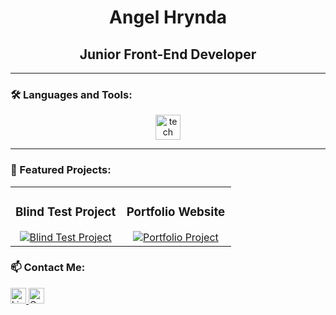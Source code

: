 <h1 align="center">Angel Hrynda</h1>
<h2 align="center">Junior Front-End Developer</h2>

---

### 🛠️ Languages and Tools:

<div align="center">
  <img src="https://skillicons.dev/icons?i=js,ts,react,svelte,tailwind,css,github,git,figma" height="40" alt="tech stack" />
</div>

---

### 🌟 Featured Projects:

<table align="center">
  <tr>
    <td width="50%">
      <h3 align="center">Blind Test Project</h3>
      <div align="center">
        <a href="https://projettechnocite.netlify.app/">
          <img src="https://github-readme-stats.vercel.app/api/pin/?username=AngelHRD&repo=BlindTestProjet&theme=radical" alt="Blind Test Project" />
        </a>
      </div>
    </td>
    <td width="50%">
      <h3 align="center">Portfolio Website</h3>
      <div align="center">
        <a href="https://angelhrynda.dev/">
          <img src="https://github-readme-stats.vercel.app/api/pin/?username=AngelHRD&repo=Portfolio&theme=radical" alt="Portfolio Project" />
        </a>
      </div>
    </td>
  </tr>
</table>

### 📫 Contact Me:

<div align="left">
  <a href="https://www.linkedin.com/in/angel-hrynda/">
    <img src="https://img.shields.io/static/v1?message=LinkedIn&logo=linkedin&label=&color=0077B5&logoColor=white&labelColor=&style=for-the-badge" height="25" alt="LinkedIn" />
  </a>
  <a href="mailto:hryndaangel@gmail.com">
    <img src="https://img.shields.io/static/v1?message=Gmail&logo=gmail&label=&color=D14836&logoColor=white&labelColor=&style=for-the-badge" height="25" alt="Gmail" />
  </a>
</div>
